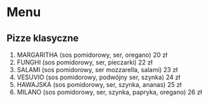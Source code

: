 # Menu

## Pizze klasyczne

1. MARGARITHA (sos pomidorowy, ser, oregano) 20 zł
2. FUNGHI (sos pomidorowy, ser, pieczarki) 22 zł
3. SALAMI (sos pomidorowy, ser mozzarella, salami) 23 zł
4. VESUVIO (sos pomidorowy, podwójny ser, szynka) 24 zł
5. HAWAJSKA (sos pomidorowy, ser, szynka, ananas) 25 zł
6. MILANO (sos pomidorowy, ser, szynka, papryka, oregano) 26 zł
